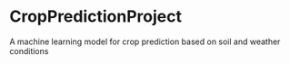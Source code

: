 # CropPredictionProject
A  machine learning model for crop prediction based on soil and weather conditions
